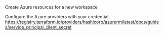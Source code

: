Create Azure resources for a new workspace

Configure the Azure providers with your credential: https://registry.terraform.io/providers/hashicorp/azurerm/latest/docs/guides/service_principal_client_secret

